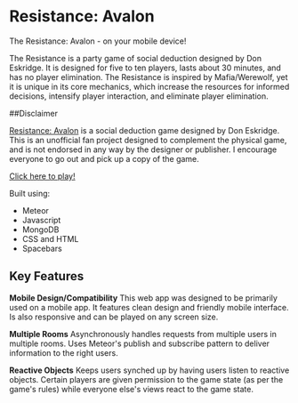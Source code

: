 # Resistance: Avalon

The Resistance: Avalon - on your mobile device!

The Resistance is a party game of social deduction designed by Don Eskridge. It is designed for five to ten players, lasts about 30 minutes, and has no player elimination. The Resistance is inspired by Mafia/Werewolf, yet it is unique in its core mechanics, which increase the resources for informed decisions, intensify player interaction, and eliminate player elimination.

##Disclaimer

[Resistance: Avalon](https://boardgamegeek.com/boardgame/128882/resistance-avalon) is a social deduction game designed by Don Eskridge. This is an unofficial fan project designed to complement the physical game, and is not endorsed in any way by the designer or publisher. I encourage everyone to go out and pick up a copy of the game.

[Click here to play!](http://www.resistance-avalon.com)

Built using:

  * Meteor
  * Javascript
  * MongoDB
  * CSS and HTML
  * Spacebars

## Key Features

**Mobile Design/Compatibility** This web app was designed to be primarily used on a mobile app. It features clean design and friendly mobile interface. Is also responsive and can be played on any screen size.

**Multiple Rooms** Asynchronously handles requests from multiple users in multiple rooms. Uses Meteor's publish and subscribe pattern to deliver information to the right users.

**Reactive Objects** Keeps users synched up by having users listen to reactive objects. Certain players are given permission to the game state (as per the game's rules) while everyone else's views react to the game state.
